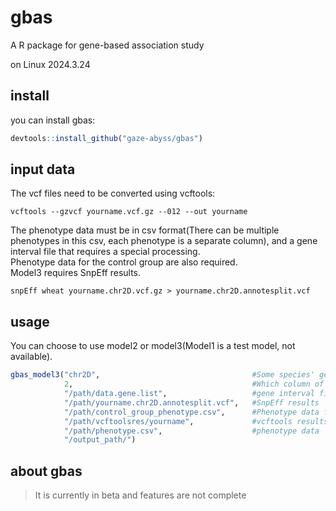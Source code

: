 # gbas
A R package for gene-based association study

on Linux
2024.3.24

## install
you can install gbas:
```R
devtools::install_github("gaze-abyss/gbas")
```

## input data

The vcf files need to be converted using vcftools:
```shell
vcftools --gzvcf yourname.vcf.gz --012 --out yourname
```
The phenotype data must be in csv format(There can be multiple phenotypes in this csv, each phenotype is a separate column), and a gene interval file that requires a special processing. \
Phenotype data for the control group are also required. \
Model3 requires SnpEff results.
```shell
snpEff wheat yourname.chr2D.vcf.gz > yourname.chr2D.annotesplit.vcf
```

## usage
You can choose to use model2 or model3(Model1 is a test model, not available).

```R
gbas_model3("chr2D",                                  #Some species' genomes are so large that they can only be counted in terms of chromosomes
            2,                                        #Which column of phenotype data is used
            "/path/data.gene.list",                   #gene interval file
            "/path/yourname.chr2D.annotesplit.vcf",   #SnpEff results
            "/path/control_group_phenotype.csv",      #Phenotype data for the control group
            "/path/vcftoolsres/yourname",             #vcftools results
            "/path/phenotype.csv",                    #phenotype data
            "/output_path/")
```

## about gbas
> It is currently in beta and features are not complete
